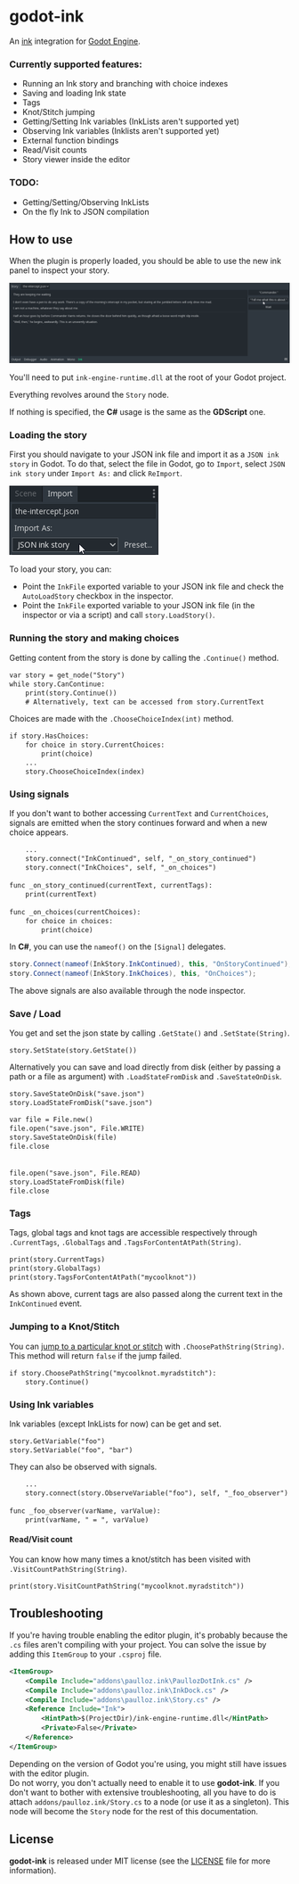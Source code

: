 # godot-ink

An [ink](https://github.com/inkle/ink) integration for [Godot Engine](https://github.com/godotengine/godot).  

### Currently supported features:
* Running an Ink story and branching with choice indexes
* Saving and loading Ink state
* Tags
* Knot/Stitch jumping
* Getting/Setting Ink variables (InkLists aren't supported yet)
* Observing Ink variables (Inklists aren't supported yet)
* External function bindings
* Read/Visit counts
* Story viewer inside the editor

### TODO:
* Getting/Setting/Observing InkLists
* On the fly Ink to JSON compilation 

## How to use

When the plugin is properly loaded, you should be able to use the new ink panel to inspect your story.

![](inspector_screenshot.png)

You'll need to put `ink-engine-runtime.dll` at the root of your Godot project.

Everything revolves around the `Story` node.

If nothing is specified, the **C#** usage is the same as the **GDScript** one.

### Loading the story

First you should navigate to your JSON ink file and import it as a `JSON ink story` in Godot. To do that, select the file in Godot, go to `Import`, select `JSON ink story` under `Import As:` and click `ReImport`.

![](import_screenshot.png)

To load your story, you can:

* Point the `InkFile` exported variable to your JSON ink file and check the `AutoLoadStory` checkbox in the inspector.
* Point the `InkFile` exported variable to your JSON ink file (in the inspector or via a script) and call `story.LoadStory()`.

### Running the story and making choices

Getting content from the story is done by calling the `.Continue()` method.
```GDScript
var story = get_node("Story")
while story.CanContinue:
    print(story.Continue())
    # Alternatively, text can be accessed from story.CurrentText
```

Choices are made with the `.ChooseChoiceIndex(int)` method.
```GDScript
if story.HasChoices:
    for choice in story.CurrentChoices:
        print(choice)
    ...
    story.ChooseChoiceIndex(index)
```

### Using signals

If you don't want to bother accessing `CurrentText` and `CurrentChoices`, signals are emitted when the story continues forward and when a new choice appears.

```GDScript
    ...
    story.connect("InkContinued", self, "_on_story_continued")
    story.connect("InkChoices", self, "_on_choices")

func _on_story_continued(currentText, currentTags):
    print(currentText)

func _on_choices(currentChoices):
    for choice in choices:
        print(choice)
```

In **C#**, you can use the `nameof()` on the `[Signal]` delegates.

```C#
story.Connect(nameof(InkStory.InkContinued), this, "OnStoryContinued");
story.Connect(nameof(InkStory.InkChoices), this, "OnChoices");
```

The above signals are also available through the node inspector.

### Save / Load

You get and set the json state by calling `.GetState()` and `.SetState(String)`.

```GDScript
story.SetState(story.GetState())
```

Alternatively you can save and load directly from disk (either by passing a path or a file as argument) with `.LoadStateFromDisk` and `.SaveStateOnDisk`.

```GDScript
story.SaveStateOnDisk("save.json")
story.LoadStateFromDisk("save.json")
```

```GDScript
var file = File.new()
file.open("save.json", File.WRITE)
story.SaveStateOnDisk(file)
file.close


file.open("save.json", File.READ)
story.LoadStateFromDisk(file)
file.close
```

### Tags

Tags, global tags and knot tags are accessible respectively through `.CurrentTags`, `.GlobalTags` and `.TagsForContentAtPath(String)`.

```GDScript
print(story.CurrentTags)
print(story.GlobalTags)
print(story.TagsForContentAtPath("mycoolknot"))
```

As shown above, current tags are also passed along the current text in the `InkContinued` event.

### Jumping to a Knot/Stitch

You can [jump to a particular knot or stitch](https://github.com/inkle/ink/blob/master/Documentation/RunningYourInk.md#jumping-to-a-particular-scene) with `.ChoosePathString(String)`. This method will return `false` if the jump failed.

```GDScript
if story.ChoosePathString("mycoolknot.myradstitch"):
    story.Continue()
```

### Using Ink variables

Ink variables (except InkLists for now) can be get and set.

```GDScript
story.GetVariable("foo")
story.SetVariable("foo", "bar")
```

They can also be observed with signals.

```GDScript
    ...
    story.connect(story.ObserveVariable("foo"), self, "_foo_observer")

func _foo_observer(varName, varValue):
    print(varName, " = ", varValue)
```

#### Read/Visit count

You can know how many times a knot/stitch has been visited with `.VisitCountPathString(String)`.

```GDScript
print(story.VisitCountPathString("mycoolknot.myradstitch"))
```

## Troubleshooting

If you're having trouble enabling the editor plugin, it's probably because the `.cs` files aren't compiling with your project. You can solve the issue by adding this `ItemGroup` to your `.csproj` file.

```xml
<ItemGroup>
    <Compile Include="addons\paulloz.ink\PaullozDotInk.cs" />
    <Compile Include="addons\paulloz.ink\InkDock.cs" />
    <Compile Include="addons\paulloz.ink\Story.cs" />
    <Reference Include="Ink">
        <HintPath>$(ProjectDir)/ink-engine-runtime.dll</HintPath>
        <Private>False</Private>
    </Reference>
</ItemGroup>
```

Depending on the version of Godot you're using, you might still have issues with the editor plugin.  
Do not worry, you don't actually need to enable it to use **godot-ink**. If you don't want to bother with extensive troubleshooting, all you have to do is attach `addons/paulloz.ink/Story.cs` to a node (or use it as a singleton). This node will become the `Story` node for the rest of this documentation.

## License

**godot-ink** is released under MIT license (see the [LICENSE](/LICENSE) file for more information).
